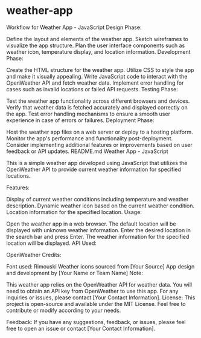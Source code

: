 # weather-app


Workflow for Weather App - JavaScript
Design Phase:

Define the layout and elements of the weather app.
Sketch wireframes to visualize the app structure.
Plan the user interface components such as weather icon, temperature display, and location information.
Development Phase:

Create the HTML structure for the weather app.
Utilize CSS to style the app and make it visually appealing.
Write JavaScript code to interact with the OpenWeather API and fetch weather data.
Implement error handling for cases such as invalid locations or failed API requests.
Testing Phase:

Test the weather app functionality across different browsers and devices.
Verify that weather data is fetched accurately and displayed correctly on the app.
Test error handling mechanisms to ensure a smooth user experience in case of errors or failures.
Deployment Phase:

Host the weather app files on a web server or deploy to a hosting platform.
Monitor the app's performance and functionality post-deployment.
Consider implementing additional features or improvements based on user feedback or API updates.
README.md
Weather App - JavaScript

This is a simple weather app developed using JavaScript that utilizes the OpenWeather API to provide current weather information for specified locations.

Features:

Display of current weather conditions including temperature and weather description.
Dynamic weather icon based on the current weather condition.
Location information for the specified location.
Usage:

Open the weather app in a web browser.
The default location will be displayed with unknown weather information.
Enter the desired location in the search bar and press Enter.
The weather information for the specified location will be displayed.
API Used:

OpenWeather
Credits:

Font used: Rimouski
Weather icons sourced from [Your Source]
App design and development by [Your Name or Team Name]
Note:

This weather app relies on the OpenWeather API for weather data. You will need to obtain an API key from OpenWeather to use this app.
For any inquiries or issues, please contact [Your Contact Information].
License:
This project is open-source and available under the MIT License. Feel free to contribute or modify according to your needs.

Feedback:
If you have any suggestions, feedback, or issues, please feel free to open an issue or contact [Your Contact Information].
